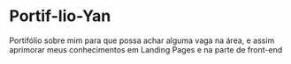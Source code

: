 # Portif-lio-Yan
Portifólio sobre mim para que possa achar alguma vaga na área, e assim aprimorar meus conhecimentos em Landing Pages e na parte de front-end 
